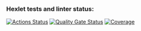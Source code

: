 ### Hexlet tests and linter status:
[![Actions Status](https://github.com/vyacheslavkor/frontend-project-46/actions/workflows/hexlet-check.yml/badge.svg)](https://github.com/vyacheslavkor/frontend-project-46/actions) [![Quality Gate Status](https://sonarcloud.io/api/project_badges/measure?project=vyacheslavkor_frontend-project-46&metric=alert_status)](https://sonarcloud.io/summary/new_code?id=vyacheslavkor_frontend-project-46) [![Coverage](https://sonarcloud.io/api/project_badges/measure?project=vyacheslavkor_frontend-project-46&metric=coverage)](https://sonarcloud.io/summary/new_code?id=vyacheslavkor_frontend-project-46)